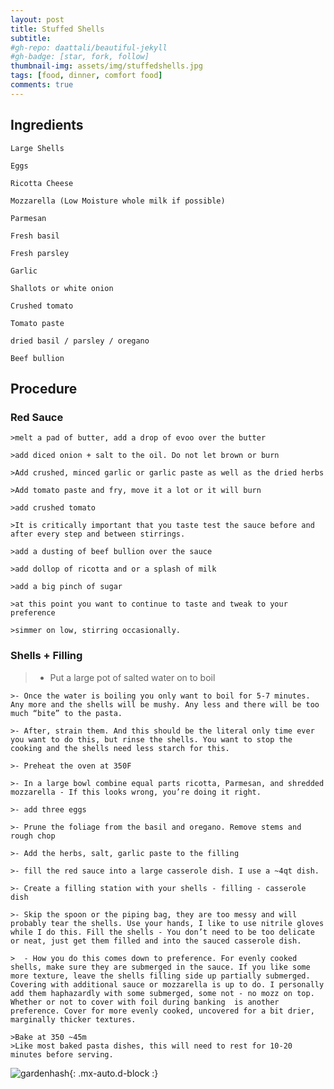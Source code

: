 ```yaml
---
layout: post
title: Stuffed Shells
subtitle: 
#gh-repo: daattali/beautiful-jekyll
#gh-badge: [star, fork, follow]
thumbnail-img: assets/img/stuffedshells.jpg
tags: [food, dinner, comfort food]
comments: true
--- 
```


## Ingredients

    Large Shells

    Eggs

    Ricotta Cheese

    Mozzarella (Low Moisture whole milk if possible) 

    Parmesan 

    Fresh basil

    Fresh parsley

    Garlic

    Shallots or white onion

    Crushed tomato 

    Tomato paste

    dried basil / parsley / oregano

    Beef bullion 

## Procedure
  ### Red Sauce

    >melt a pad of butter, add a drop of evoo over the butter
>
    >add diced onion + salt to the oil. Do not let brown or burn
>
    >Add crushed, minced garlic or garlic paste as well as the dried herbs
>
    >Add tomato paste and fry, move it a lot or it will burn
>
    >add crushed tomato
>
    >It is critically important that you taste test the sauce before and after every step and between stirrings.
>
    >add a dusting of beef bullion over the sauce
>
    >add dollop of ricotta and or a splash of milk 
>
    >add a big pinch of sugar
>
    >at this point you want to continue to taste and tweak to your preference
>
    >simmer on low, stirring occasionally.

### Shells + Filling

> - Put a large pot of salted water on to boil
>
    >- Once the water is boiling you only want to boil for 5-7 minutes. Any more and the shells will be mushy. Any less and there will be too much “bite” to the pasta.
>
    >- After, strain them. And this should be the literal only time ever you want to do this, but rinse the shells. You want to stop the cooking and the shells need less starch for this.
>
    >- Preheat the oven at 350F
>
    >- In a large bowl combine equal parts ricotta, Parmesan, and shredded mozzarella - If this looks wrong, you’re doing it right. 
>
    >- add three eggs
>
    >- Prune the foliage from the basil and oregano. Remove stems and rough chop
>
    >- Add the herbs, salt, garlic paste to the filling
>
    >- fill the red sauce into a large casserole dish. I use a ~4qt dish. 
>
    >- Create a filling station with your shells - filling - casserole dish
>
    >- Skip the spoon or the piping bag, they are too messy and will probably tear the shells. Use your hands, I like to use nitrile gloves while I do this. Fill the shells - You don’t need to be too delicate or neat, just get them filled and into the sauced casserole dish. 
>
    >  - How you do this comes down to preference. For evenly cooked shells, make sure they are submerged in the sauce. If you like some more texture, leave the shells filling side up partially submerged. Covering with additional sauce or mozzarella is up to do. I personally add them haphazardly with some submerged, some not - no mozz on top. Whether or not to cover with foil during banking  is another preference. Cover for more evenly cooked, uncovered for a bit drier, marginally thicker textures. 
>
    >Bake at 350 ~45m
    >Like most baked pasta dishes, this will need to rest for 10-20 minutes before serving.

![gardenhash](https://mroysterhead.github.io/assets/img/stuffedshells.jpg){: .mx-auto.d-block :}
